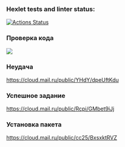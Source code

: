 ### Hexlet tests and linter status:
[![Actions Status](https://github.com/Holerik/frontend-project-44/workflows/hexlet-check/badge.svg)](https://github.com/Holerik/frontend-project-44/actions)
### Проверка кода
<a href="https://codeclimate.com/github/Holerik/frontend-project-44/maintainability"><img src="https://api.codeclimate.com/v1/badges/7d2a644981f4c3eec42b/maintainability" /></a>

### Неудача
https://cloud.mail.ru/public/YHdY/dpeUftKdu
### Успешное задание
https://cloud.mail.ru/public/Rcpi/GMbet9iJj
### Установка пакета
https://cloud.mail.ru/public/cc25/BxsxktRVZ
